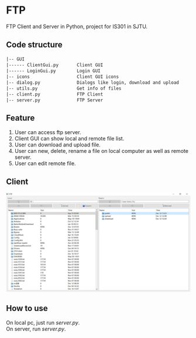 # FTP
FTP Client and Server in Python, project for IS301 in SJTU. 

## Code structure
```
|-- GUI
|------ ClientGui.py       Client GUI
|------ LoginGui.py        Login GUI
|-- icons                  Client GUI icons
|-- dialog.py              Dialogs like login, download and upload
|-- utils.py               Get info of files
|-- client.py              FTP Client
|-- server.py              FTP Server
```

## Feature
1. User can access ftp server.
2. Client GUI can show local and remote file list.
3. User can download and upload file.
4. User can new, delete, rename a file on local computer as well as remote server.
5. User can edit remote file.

## Client
![Demo](img/demo.jpg)

## How to use
On local pc, just run *server.py*.<br>
On server, run *server.py*.

